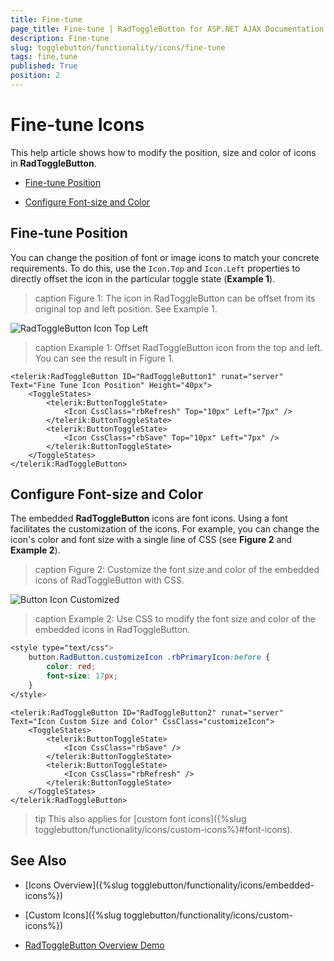 ```yaml
---
title: Fine-tune
page_title: Fine-tune | RadToggleButton for ASP.NET AJAX Documentation
description: Fine-tune
slug: togglebutton/functionality/icons/fine-tune
tags: fine,tune
published: True
position: 2
---
```


# Fine-tune Icons

This help article shows how to modify the position, size and color of icons in **RadToggleButton**.

* [Fine-tune Position](#fine-tune-position)

* [Configure Font-size and Color](#configure-font-size-and-color)

## Fine-tune Position

You can change the position of font or image icons to match your concrete requirements. To do this, use the `Icon.Top` and `Icon.Left` properties to directly offset the icon in the particular toggle state (**Example 1**).

>caption Figure 1: The icon in RadToggleButton can be offset from its original top and left position. See Example 1.

![RadToggleButton Icon Top Left](images/button-icon-top-left.png)

>caption Example 1: Offset RadToggleButton icon from the top and left. You can see the result in Figure 1.

````ASP.NET
<telerik:RadToggleButton ID="RadToggleButton1" runat="server" Text="Fine Tune Icon Position" Height="40px">
	<ToggleStates>
		<telerik:ButtonToggleState>
			<Icon CssClass="rbRefresh" Top="10px" Left="7px" />
		</telerik:ButtonToggleState>
		<telerik:ButtonToggleState>
			<Icon CssClass="rbSave" Top="10px" Left="7px" />
		</telerik:ButtonToggleState>
	</ToggleStates>
</telerik:RadToggleButton>
````

## Configure Font-size and Color

The embedded **RadToggleButton** icons are font icons. Using a font facilitates the customization of the icons. For example, you can change the icon's color and font size with a single line of CSS (see **Figure 2** and **Example 2**).

>caption Figure 2: Customize the font size and color of the embedded icons of RadToggleButton with CSS.

![Button Icon Customized](images/button-icon-customized.png)

>caption Example 2: Use CSS to modify the font size and color of the embedded icons in RadToggleButton.

````CSS
<style type="text/css">
	button.RadButton.customizeIcon .rbPrimaryIcon:before {
		color: red;
		font-size: 17px;
	}
</style>
````

````ASP.NET
<telerik:RadToggleButton ID="RadToggleButton2" runat="server" Text="Icon Custom Size and Color" CssClass="customizeIcon">
	<ToggleStates>
		<telerik:ButtonToggleState>
			<Icon CssClass="rbSave" />
		</telerik:ButtonToggleState>
		<telerik:ButtonToggleState>
			<Icon CssClass="rbRefresh" />
		</telerik:ButtonToggleState>
	</ToggleStates>
</telerik:RadToggleButton>
````

>tip This also applies for [custom font icons]({%slug togglebutton/functionality/icons/custom-icons%}#font-icons).

## See Also

 * [Icons Overview]({%slug togglebutton/functionality/icons/embedded-icons%})

 * [Custom Icons]({%slug togglebutton/functionality/icons/custom-icons%})

 * [RadToggleButton Overview Demo](https://demos.telerik.com/aspnet-ajax/togglebutton/overview/defaultcs.aspx)
 
 


 
